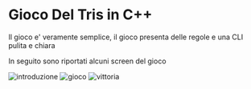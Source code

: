 <h1>Gioco Del Tris in C++</h1>
<p>Il gioco e' veramente semplice, il gioco presenta delle regole e una CLI pulita e chiara </p>
<p>In seguito sono riportati alcuni screen del gioco</p>
<img src="" alt="introduzione"> </>
<img src="" alt="gioco"> </>
<img src="" alt="vittoria"> </>
